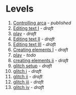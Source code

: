 # Levels
1. [Controlling arca](sections/02-tutorial/01-control-arca.md) - *published*
1. [Editing text I](sections/02-tutorial/03-editing-levels.md#level---editing-text-i) - *draft*
1. [play](sections/02-tutorial/03-editing-levels.md#level---play) - *draft*
1. [Editing text II](sections/02-tutorial/03-editing-levels.md#level---editing-text-ii) - *draft*
1. [Editing text III](sections/02-tutorial/03-editing-levels.md#level---editing-text-iii) - *draft*
1. [Creating elements I](sections/03-html-basics/02-html-anatomy.md#level---creating-elements-i) - *draft*
1. [play](02-html-anatomy.md#level---play-i) - *todo*
1. [creating elements ii](sections/03-html-basics/02-html-anatomy.md#level---creating-elements-ii) - *draft*
1. [glitch setup](sections/03-html-basics/02-html-anatomy.md#level---glitch-setup) - *draft*
1. [glitch i](sections/03-html-basics/02-html-anatomy.md#level---glitch-i) - *draft*
1. [glitch ii](sections/03-html-basics/02-html-anatomy.md#level---glitch-ii-iv) - *draft*
1. [glitch iii](sections/03-html-basics/02-html-anatomy.md#level---glitch-ii-iv) - *draft*
1. [glitch iv](sections/03-html-basics/02-html-anatomy.md#level---glitch-ii-iv) - *draft*
